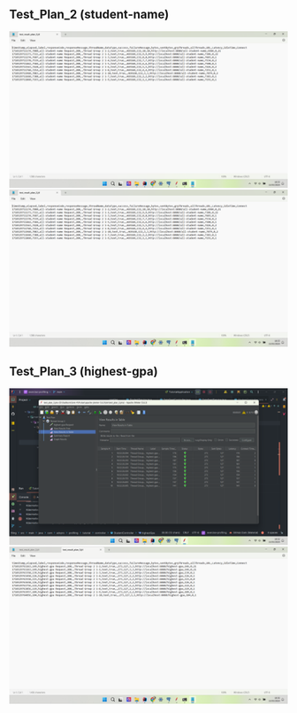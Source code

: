 ## Test_Plan_2  (student-name)
![Jmeter](https://github.com/LesmanaArya/exercise-profiling/blob/main/img/test_result_2_cmd.png)
![cmd](https://github.com/LesmanaArya/exercise-profiling/blob/main/img/test_result_2_cmd.png)

## Test_Plan_3 (highest-gpa)
![Jmeter](https://github.com/LesmanaArya/exercise-profiling/blob/main/img/test_result_3_jmeter.png)
![cmd](https://github.com/LesmanaArya/exercise-profiling/blob/main/img/test_result_3_cmd.png)
